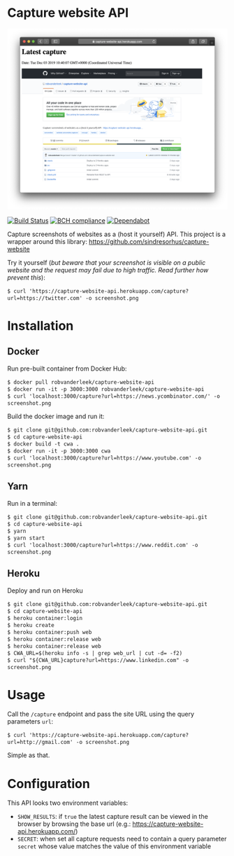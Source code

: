 # Capture website API

![Night nurse](static/screenshot.png)

[![Build Status](https://travis-ci.com/robvanderleek/capture-website-api.svg?branch=master)](https://travis-ci.com/robvanderleek/capture-website-api)
[![BCH compliance](https://bettercodehub.com/edge/badge/robvanderleek/capture-website-api?branch=master)](https://bettercodehub.com/)
[![Dependabot](https://badgen.net/badge/Dependabot/enabled/green?icon=dependabot)](https://dependabot.com/)

Capture screenshots of websites as a (host it yourself) API. This project is a wrapper around this library: https://github.com/sindresorhus/capture-website

Try it yourself (*but beware that your screenshot is visible on a public website and the request may fail due to high traffic. Read further how prevent this*):
```
$ curl 'https://capture-website-api.herokuapp.com/capture?url=https://twitter.com' -o screenshot.png
```


# Installation

## Docker

Run pre-built container from Docker Hub:
```
$ docker pull robvanderleek/capture-website-api
$ docker run -it -p 3000:3000 robvanderleek/capture-website-api
$ curl 'localhost:3000/capture?url=https://news.ycombinator.com/' -o screenshot.png
``` 

Build the docker image and run it:
```
$ git clone git@github.com:robvanderleek/capture-website-api.git
$ cd capture-website-api
$ docker build -t cwa .
$ docker run -it -p 3000:3000 cwa
$ curl 'localhost:3000/capture?url=https://www.youtube.com' -o screenshot.png
```

## Yarn

Run in a terminal:
```
$ git clone git@github.com:robvanderleek/capture-website-api.git
$ cd capture-website-api
$ yarn
$ yarn start
$ curl 'localhost:3000/capture?url=https://www.reddit.com' -o screenshot.png
```

## Heroku

Deploy and run on Heroku
```
$ git clone git@github.com:robvanderleek/capture-website-api.git
$ cd capture-website-api
$ heroku container:login
$ heroku create
$ heroku container:push web
$ heroku container:release web
$ heroku container:release web
$ CWA_URL=$(heroku info -s | grep web_url | cut -d= -f2)
$ curl "${CWA_URL}capture?url=https://www.linkedin.com" -o screenshot.png
```

# Usage

Call the `/capture` endpoint and pass the site URL using the query parameters `url`:
```
$ curl 'https://capture-website-api.herokuapp.com/capture?url=http://gmail.com' -o screenshot.png
```
Simple as that.

# Configuration

This API looks two environment variables:

* `SHOW_RESULTS`: if `true` the latest capture result can be viewed in the browser by browsing the base url (e.g.: https://capture-website-api.herokuapp.com/)  
* `SECRET`: when set all capture requests need to contain a query parameter `secret` whose value matches the value of this environment variable